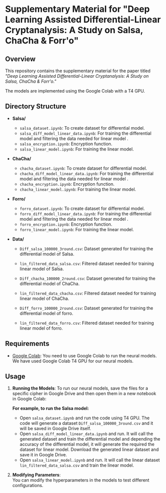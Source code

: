 # Supplementary Material for "Deep Learning Assisted Differential-Linear Cryptanalysis: A Study on Salsa, ChaCha \& Forr\'o"

## Overview
This repository contains the supplementary material for the paper titled *"Deep Learning Assisted Differential-Linear Cryptanalysis: A Study on Salsa, ChaCha \& Forr\'o."* 

The models are implemented using the Google Colab  with a T4 GPU.

## Directory Structure
- **Salsa/**
  - `salsa_dataset.ipynb`: To create dataset for differential model. 
  - `salsa_diff_model_linear_data.ipynb`: For training the differential model and filtering the data needed for linear model .
  - `salsa_encryption.ipynb`: Encryption function.
  - `salsa_linear_model.ipynb`: For training the linear model.
  
- **ChaCha/**
  - `chacha_dataset.ipynb`: To create dataset for differential model. 
  - `chacha_diff_model_linear_data.ipynb`: For training the differential model and filtering the data needed for linear model .
  - `chacha_encryption.ipynb`: Encryption function.
  - `chacha_linear_model.ipynb`: For training the linear model.
  
- **Forro/**
  - `forro_dataset.ipynb`: To create dataset for differential model. 
  - `forro_diff_model_linear_data.ipynb`: For training the differential model and filtering the data needed for linear model .
  - `forro_encryption.ipynb`: Encryption function.
  - `forro_linear_model.ipynb`: For training the linear model.
  
- **Data/**
  - `Diff_salsa_100000_3round.csv`: Dataset generated for training the differential model of Salsa. 
  - `lin_filtered_data_salsa.csv`:  Filtered dataset needed for training linear model of Salsa.
  
  - `Diff_chacha_100000_2round.csv`: Dataset generated for training the differential model of ChaCha. 
  - `lin_filtered_data_chacha.csv`:  Filtered dataset needed for training linear model of ChaCha.
  
  - `Diff_forro_100000_2round.csv`: Dataset generated for training the differential model of forro. 
  - `lin_filtered_data_forro.csv`:  Filtered dataset needed for training linear model of forro.






## Requirements
- [Google Colab](https://colab.research.google.com/): You need to use Google Colab to run the neural models. We have used Google Colab T4 GPU for our neural models.

## Usage


1. **Running the Models**:
   To run our neural models, save the files for a specific cipher in Google Drive and then open them in a new notebook in Google Colab:

   **For example, to run the Salsa model:**
   - Open `salsa_dataset.ipynb` and run the code using T4 GPU. The code will generate a dataset `Diff_salsa_100000_3round.csv` and it will be saved in Google Drive itself. 
   - Open `salsa_diff_model_linear_data.ipynb` and run. It will call the generated dataset and train the differential model and depending the accuracy of the differential model, it will generate the required the dataset for linear model. Download the generated linear dataset and save it in Google Drive.
   - Open `salsa_linear_model.ipynb` and run. It will call the linear dataset `lin_filtered_data_salsa.csv` and train the linear model. 
 

2. **Modifying Parameters**:  
    You can modify the hyperparameters in the models to test different configurations.

